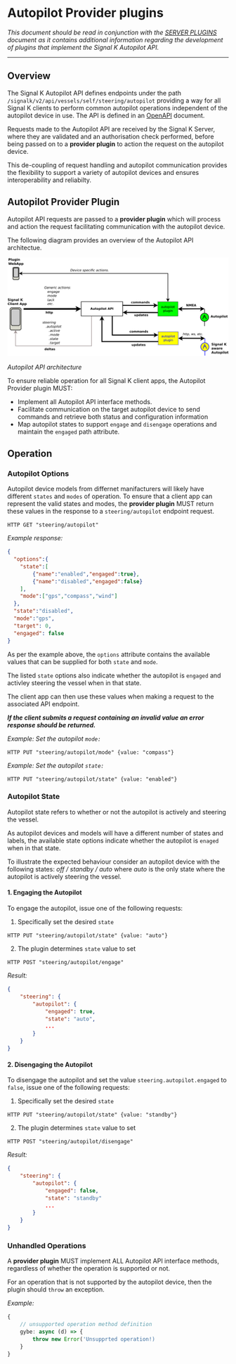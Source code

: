 # Autopilot Provider plugins

_This document should be read in conjunction with the [SERVER PLUGINS](./server_plugin.md) document as it contains additional information regarding the development of plugins that implement the Signal K Autopilot API._

---

## Overview

The Signal K Autopilot API defines endpoints under the path `/signalk/v2/api/vessels/self/steering/autopilot` providing a way for all Signal K clients to perform common autopilot operations independent of the autopilot device in use. The API is defined in an [OpenAPI](/doc/openapi/?urls.primaryName=autopilot) document.

Requests made to the Autopilot API are received by the Signal K Server, where they are validated and an authorisation check performed, before being passed on to a **provider plugin** to action the request on the autopilot device.

This de-coupling of request handling and autopilot communication provides the flexibility to support a variety of autopilot devices and ensures interoperability and reliabilty.


## Autopilot Provider Plugin

Autopilot API requests are passed to a **provider plugin** which will process and action the request facilitating communication with the autopilot device.

The following diagram provides an overview of the Autopilot API architectue.


<img src="../../img/autopilot_provider.svg" width="600px">

_Autopilot API architecture_


To ensure reliable operation for all Signal K client apps, the Autopilot Provider plugin MUST:
- Implement all Autopilot API interface methods.
- Facilitate communication on the target autopilot device to send commands and retrieve both status and configuration information
- Map autopilot states to support `engage` and `disengage` operations and maintain the `engaged` path attribute. 


## Operation

### Autopilot Options

Autopilot device models from differnet manifacturers will likely have different `states` and `modes` of operation. To ensure that a client app can represent the valid states and modes, the **provider plugin** MUST return these values in the response to a `steering/autopilot` endpoint request.

```
HTTP GET "steering/autopilot"
```
_Example response:_
```JSON
{
  "options":{
    "state":[
        {"name":"enabled","engaged":true}, 
        {"name":"disabled","engaged":false}
    ],
    "mode":["gps","compass","wind"]
  },
  "state":"disabled",
  "mode":"gps",
  "target": 0,
  "engaged": false
}
```
As per the example above, the `options` attribute contains the available values that can be supplied for both `state` and `mode`.

The listed `state` options also indicate whether the autopilot is `engaged` and activley steering the vessel when in that state.

The client app can then use these values when making a request to the associated API endpoint.

_**If the client submits a request containing an invalid value an error response should be returned.**_

_Example: Set the autopilot `mode:`_
```
HTTP PUT "steering/autopilot/mode" {value: "compass"}
``` 
_Example: Set the autopilot `state:`_
```
HTTP PUT "steering/autopilot/state" {value: "enabled"}
``` 

### Autopilot State

Autopilot state refers to whether or not the autopilot is actively and steering the vessel.

As autopilot devices and models will have a different number of states and labels, the available state options indicate whether the autopilot is `enaged` when in that state.

To illustrate the expected behaviour consider an autopilot device with the following states: _off / standby / auto_ where _auto_ is the only state where the autopilot is actively steering the vessel.

#### 1. Engaging the Autopilot

To engage the autopilot, issue one of the following requests:

1. Specifically set the desired `state` 
```
HTTP PUT "steering/autopilot/state" {value: "auto"}
```

2. The plugin determines `state` value to set
```
HTTP POST "steering/autopilot/engage"
``` 
_Result:_
```JSON
{
    "steering": {
        "autopilot": {
            "engaged": true,
            "state": "auto",
            ...
        }
    }
}
```

#### 2. Disengaging the Autopilot

To disengage the autopilot and set the value `steering.autopilot.engaged` to `false`, issue one of the following requests:

1. Specifically set the desired `state` 
```
HTTP PUT "steering/autopilot/state" {value: "standby"}
```

2. The plugin determines `state` value to set
```
HTTP POST "steering/autopilot/disengage"
```
_Result:_
```JSON
{
    "steering": {
        "autopilot": {
            "engaged": false,
            "state": "standby"
            ...
        }
    }
}
```

### Unhandled Operations

A **provider plugin** MUST implement ALL Autopilot API interface methods, regardless of whether the operation is supported or not.

For an operation that is not supported by the autopilot device, then the plugin should `throw` an exception.

_Example:_
```typescript
{ 
    // unsupported operation method definition
    gybe: async (d) => {
        throw new Error('Unsupprted operation!)
    }
}
```
